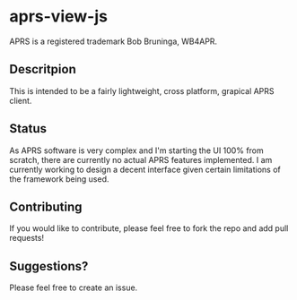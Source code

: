 # aprs-view-js

APRS is a registered trademark Bob Bruninga, WB4APR.

## Descritpion
This is intended to be a fairly lightweight, cross platform, grapical APRS client.

## Status
As APRS software is very complex and I'm starting the UI 100% from scratch, there are currently no actual APRS features implemented.  I am currently working to design a decent interface given certain limitations of the framework being used.  

## Contributing
If you would like to contribute, please feel free to fork the repo and add pull requests!

## Suggestions?
Please feel free to create an issue.